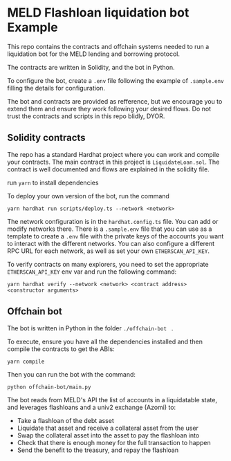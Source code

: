 # MELD Flashloan liquidation bot Example

This repo contains the contracts and offchain systems needed to run a liquidation bot for the MELD lending and borrowing protocol.

The contracts are written in Solidity, and the bot in Python.

To configure the bot, create a `.env` file following the example of `.sample.env` filling the details for configuration.

The bot and contracts are provided as refference, but we encourage you to extend them and ensure they work following your desired flows. Do not trust the contracts and scripts in this repo blidly, DYOR.

## Solidity contracts

The repo has a standard Hardhat project where you can work and compile your contracts. The main contract in this project is `LiquidateLoan.sol`. The contract is well documented and flows are explained in the solidity file.

run `yarn` to install dependencies

To deploy your own version of the bot, run the command

```
yarn hardhat run scripts/deploy.ts --network <network>
```

The network configuration is in the `hardhat.config.ts` file. You can add or modify networks there. There is a `.sample.env` file that you can use as a template to create a `.env` file with the private keys of the accounts you want to interact with the different networks. You can also configure a different RPC URL for each network, as well as set your own `ETHERSCAN_API_KEY`.

To verify contracts on many explorers, you need to set the appropriate `ETHERSCAN_API_KEY` env var and run the following command:

```
yarn hardhat verify --network <network> <contract address> <constructor arguments>
```

## Offchain bot

The bot is written in Python in the folder `./offchain-bot ` .

To execute, ensure you have all the dependencies installed and then compile the contracts to get the ABIs:

```
yarn compile
```

Then you can run the bot with the command:

```
python offchain-bot/main.py
```

The bot reads from MELD's API the list of accounts in a liquidatable state, and leverages flashloans and a univ2 exchange (Azomi) to:

- Take a flashloan of the debt asset
- Liquidate that asset and receive a collateral asset from the user
- Swap the collateral asset into the asset to pay the flashloan into
- Check that there is enough money for the full transaction to happen
- Send the benefit to the treasury, and repay the flashloan

